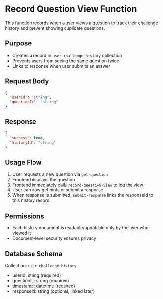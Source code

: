 # Record Question View Function

This function records when a user views a question to track their challenge history and prevent showing duplicate questions.

## Purpose
- Creates a record in `user_challenge_history` collection
- Prevents users from seeing the same question twice
- Links to response when user submits an answer

## Request Body
```json
{
  "userId": "string",
  "questionId": "string"
}
```

## Response
```json
{
  "success": true,
  "historyId": "string"
}
```

## Usage Flow
1. User requests a new question via `get-question`
2. Frontend displays the question
3. Frontend immediately calls `record-question-view` to log the view
4. User can now get hints or submit a response
5. When response is submitted, `submit-response` links the responseId to this history record

## Permissions
- Each history document is readable/updatable only by the user who viewed it
- Document-level security ensures privacy

## Database Schema
Collection: `user_challenge_history`
- userId: string (required)
- questionId: string (required)
- timestamp: datetime (required)
- responseId: string (optional, linked later)
